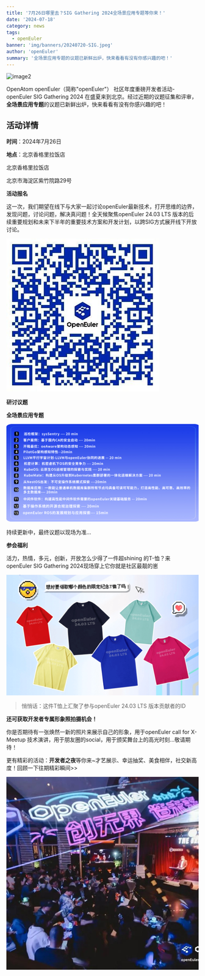 ```yaml
---
title: '7月26日哪里去？SIG Gathering 2024全场景应用专题等你来！'
date: '2024-07-18'
category: news
tags:
  - openEuler
banner: 'img/banners/20240720-SIG.jpeg'
author: 'openEuler'
summary: '全场景应用专题的议题已新鲜出炉，快来看看有没有你感兴趣的吧！'
---
```






![image2](./media/image1.jpeg)

OpenAtom openEuler（简称\"openEuler\"） 社区年度重磅开发者活动-openEuler
SIG Gathering 2024
在盛夏来到北京。经过近期的议题征集和评审，**全场景应用专题**的议题已新鲜出炉，快来看看有没有你感兴趣的吧！

**活动详情**
---------

**时间**：2024年7月26日

**地点**：北京香格里拉饭店

北京香格里拉饭店

北京市海淀区紫竹院路29号

**活动报名**

这一次，我们期望在线下与大家一起讨论openEuler最新技术，打开思维的边界，发现问题，讨论问题，解决真问题！全天候聚焦openEuler
24.03 LTS
版本的后续重要规划和未来下半年的重要技术方案和开发计划，以跨SIG方式展开线下开放讨论。


![image2](./media/image2.jpeg)

**研讨议题**

**全场景应用专题**


![image2](./media/image3.png)

持续更新中，最终议题以现场为准\...

**参会福利**

活力，热情，多元，创新，开放怎么少得了一件超shining
的T-恤？来openEuler SIG Gathering 2024现场穿上它你就是社区最靓的崽

![image2](./media/image4.png)

> 悄悄话：这件T恤上汇聚了参与openEuler 24.03 LTS 版本贡献者的ID

**还可获取开发者专属形象照拍摄机会！**

你是否期待有一张焕然一新的照片来展示自己的形象，用于openEuler call for
X- Meetup
技术演讲，用于朋友圈的social，用于颁奖舞台上的高光时刻\...敬请期待！

更有精彩的活动：**开发者之夜**等你来\~才艺展示、幸运抽奖、美食相伴，社交新高度！回顾一下往期精彩瞬间\>\>



![image2](./media/image5.jpeg)
